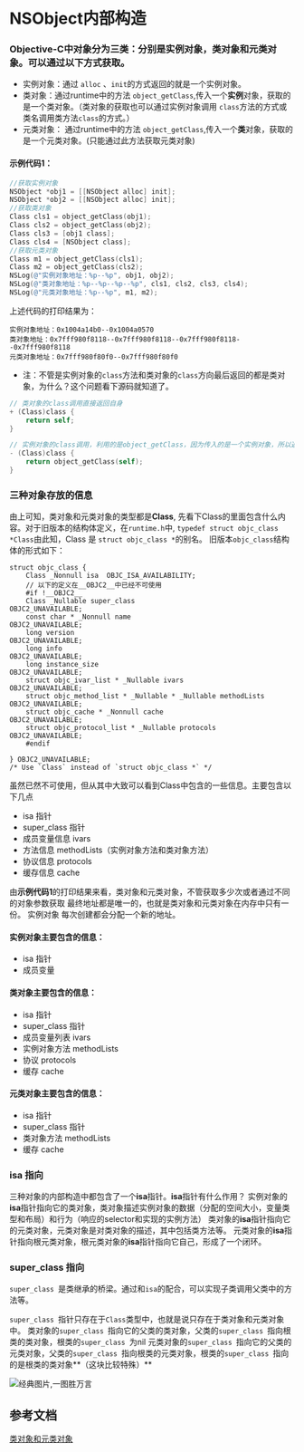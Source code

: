 
# NSObject内部构造

### Objective-C中对象分为三类：分别是实例对象，类对象和元类对象。可以通过以下方式获取。

- 实例对象：通过 `alloc` 、`init`的方式返回的就是一个实例对象。
- 类对象：通过runtime中的方法 `object_getClass`,传入一个**实例**对象，获取的是一个类对象。（类对象的获取也可以通过实例对象调用 `class`方法的方式或类名调用类方法`class`的方式。）
- 元类对象： 通过runtime中的方法 `object_getClass`,传入一个**类**对象，获取的是一个元类对象。(只能通过此方法获取元类对象)

#### 示例代码1：
```Objective-C
//获取实例对象
NSObject *obj1 = [[NSObject alloc] init];
NSObject *obj2 = [[NSObject alloc] init];
//获取类对象
Class cls1 = object_getClass(obj1);
Class cls2 = object_getClass(obj2);
Class cls3 = [obj1 class];
Class cls4 = [NSObject class];
//获取元类对象
Class m1 = object_getClass(cls1);
Class m2 = object_getClass(cls2);
NSLog(@"实例对象地址：%p--%p", obj1, obj2);
NSLog(@"类对象地址：%p--%p--%p--%p", cls1, cls2, cls3, cls4);
NSLog(@"元类对象地址：%p--%p", m1, m2);
```
上述代码的打印结果为：
```
实例对象地址：0x1004a14b0--0x1004a0570
类对象地址：0x7fff980f8118--0x7fff980f8118--0x7fff980f8118--0x7fff980f8118
元类对象地址：0x7fff980f80f0--0x7fff980f80f0
```

- 注：不管是实例对象的`class`方法和类对象的`class`方向最后返回的都是类对象，为什么？这个问题看下源码就知道了。

```Objective-C
// 类对象的class调用直接返回自身
+ (Class)class {
    return self;
}

// 实例对象的class调用，利用的是object_getClass，因为传入的是一个实例对象，所以返回的是类对象
- (Class)class {
    return object_getClass(self);
}
```
### 三种对象存放的信息

由上可知，类对象和元类对象的类型都是**Class**, 先看下Class的里面包含什么内容。对于旧版本的结构体定义，在`runtime.h`中,  `typedef struct objc_class *Class`由此知，Class 是 `struct objc_class *`的别名。
旧版本`objc_class`结构体的形式如下：
```
struct objc_class {
    Class _Nonnull isa  OBJC_ISA_AVAILABILITY;
    // 以下的定义在__OBJC2__中已经不可使用
    #if !__OBJC2__
    Class _Nullable super_class                              OBJC2_UNAVAILABLE;
    const char * _Nonnull name                               OBJC2_UNAVAILABLE;
    long version                                             OBJC2_UNAVAILABLE;
    long info                                                OBJC2_UNAVAILABLE;
    long instance_size                                       OBJC2_UNAVAILABLE;
    struct objc_ivar_list * _Nullable ivars                  OBJC2_UNAVAILABLE;
    struct objc_method_list * _Nullable * _Nullable methodLists                    OBJC2_UNAVAILABLE;
    struct objc_cache * _Nonnull cache                       OBJC2_UNAVAILABLE;
    struct objc_protocol_list * _Nullable protocols          OBJC2_UNAVAILABLE;
    #endif

} OBJC2_UNAVAILABLE;
/* Use `Class` instead of `struct objc_class *` */
```

虽然已然不可使用，但从其中大致可以看到Class中包含的一些信息。主要包含以下几点

-  isa 指针
- super_class 指针
- 成员变量信息  ivars
- 方法信息 methodLists（实例对象方法和类对象方法）
- 协议信息 protocols
- 缓存信息  cache

由**示例代码1**的打印结果来看，类对象和元类对象，不管获取多少次或者通过不同的对象参数获取 最终地址都是唯一的，也就是类对象和元类对象在内存中只有一份。
实例对象 每次创建都会分配一个新的地址。

#### 实例对象主要包含的信息：
-  isa 指针
- 成员变量

#### 类对象主要包含的信息：
-  isa 指针
- super_class 指针
- 成员变量列表  ivars
- 实例对象方法 methodLists
- 协议 protocols
- 缓存 cache

#### 元类对象主要包含的信息：
-  isa 指针
- super_class 指针
- 类对象方法 methodLists
- 缓存 cache

### isa 指向
三种对象的内部构造中都包含了一个**isa**指针。**isa**指针有什么作用？
实例对象的**isa**指针指向它的类对象，类对象描述实例对象的数据（分配的空间大小，变量类型和布局）和行为（响应的selector和实现的实例方法）
类对象的**isa**指针指向它的元类对象，元类对象是对类对象的描述，其中包括类方法等。
元类对象的**isa**指针指向根元类对象，根元类对象的**isa**指针指向它自己，形成了一个闭环。

### super_class 指向
`super_class `是类继承的桥梁。通过和`isa`的配合，可以实现子类调用父类中的方法等。

`super_class `指针只存在于`Class`类型中，也就是说只存在于类对象和元类对象中。
类对象的`super_class `指向它的父类的类对象，父类的`super_class `指向根类的类对象，根类的`super_class `为nil
元类对象的`super_class `指向它的父类的元类对象，父类的`super_class `指向根类的元类对象，根类的`super_class `指向的是根类的类对象**（这块比较特殊）**


![经典图片,一图胜万言](https://pic3.zhimg.com/80/v2-c8a3414dc3e955b172668141f703b0fd_1440w.jpg)


## 参考文档

[类对象和元类对象](http://www.sealiesoftware.com/blog/archive/2009/04/14/objc_explain_Classes_and_metaclasses.html)
